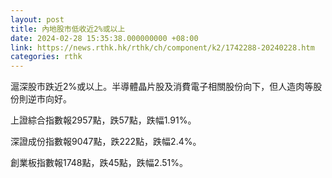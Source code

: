 ```yaml
---
layout: post
title: 內地股市低收近2%或以上
date: 2024-02-28 15:35:38.000000000 +08:00
link: https://news.rthk.hk/rthk/ch/component/k2/1742288-20240228.htm
categories: rthk
---
```


滬深股市跌近2%或以上。半導體晶片股及消費電子相關股份向下，但人造肉等股份則逆市向好。

上證綜合指數報2957點，跌57點，跌幅1.91%。

深證成份指數報9047點，跌222點，跌幅2.4%。

創業板指數報1748點，跌45點，跌幅2.51%。
